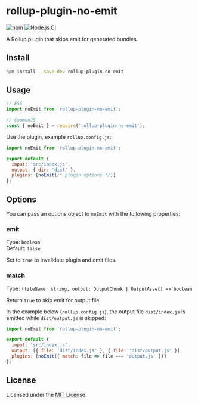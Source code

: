 [npm-img]: https://img.shields.io/npm/v/rollup-plugin-no-emit.svg
[npm-url]: https://www.npmjs.com/package/rollup-plugin-no-emit
[ci-img]: https://github.com/Arnesfield/rollup-plugin-no-emit/workflows/Node.js%20CI/badge.svg
[ci-url]: https://github.com/Arnesfield/rollup-plugin-no-emit/actions?query=workflow%3A"Node.js+CI"

# rollup-plugin-no-emit

[![npm][npm-img]][npm-url]
[![Node.js CI][ci-img]][ci-url]

A Rollup plugin that skips emit for generated bundles.

## Install

```sh
npm install --save-dev rollup-plugin-no-emit
```

## Usage

```javascript
// ES6
import noEmit from 'rollup-plugin-no-emit';

// CommonJS
const { noEmit } = require('rollup-plugin-no-emit');
```

Use the plugin, example `rollup.config.js`:

```javascript
import noEmit from 'rollup-plugin-no-emit';

export default {
  input: 'src/index.js',
  output: { dir: 'dist' },
  plugins: [noEmit(/* plugin options */)]
};
```

## Options

You can pass an options object to `noEmit` with the following properties:

### emit

Type: `boolean`<br>
Default: `false`

Set to `true` to invalidate plugin and emit files.

### match

Type: `(fileName: string, output: OutputChunk | OutputAsset) => boolean`

Return `true` to skip emit for output file.

In the example below (`rollup.config.js`), the output file `dist/index.js` is emitted while `dist/output.js` is skipped:

```javascript
import noEmit from 'rollup-plugin-no-emit';

export default {
  input: 'src/index.js',
  output: [{ file: 'dist/index.js' }, { file: 'dist/output.js' }],
  plugins: [noEmit({ match: file => file === 'output.js' })]
};
```

## License

Licensed under the [MIT License](LICENSE).

